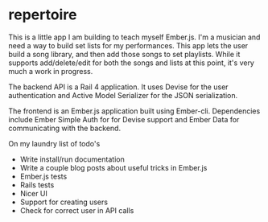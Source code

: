 # repertoire
This is a little app I am building to teach myself Ember.js.  I'm a musician and need a way to build set lists for my performances. This app lets the user build a song library, and then add those songs to set playlists.   While it supports add/delete/edit for both the songs and lists at this point, it's very much a work in progress.

The backend API is a Rail 4 application.  It uses Devise for the user authentication and Active Model Serializer for the JSON serialization.  

The frontend is an Ember.js application built using Ember-cli. Dependencies include Ember Simple Auth for for Devise support and Ember Data for communicating with the backend. 

On my laundry list of todo's
* Write install/run documentation
* Write a couple blog posts about useful tricks in Ember.js
* Ember.js tests
* Rails tests
* Nicer UI
* Support for creating users
* Check for correct user in API calls
